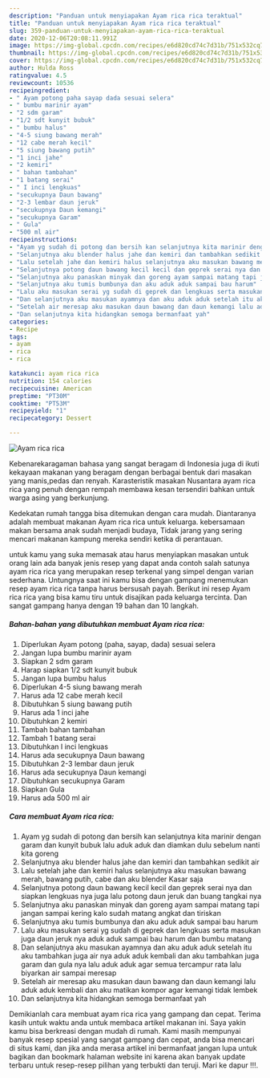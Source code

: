 ```yaml
---
description: "Panduan untuk menyiapakan Ayam rica rica teraktual"
title: "Panduan untuk menyiapakan Ayam rica rica teraktual"
slug: 359-panduan-untuk-menyiapakan-ayam-rica-rica-teraktual
date: 2020-12-06T20:08:11.991Z
image: https://img-global.cpcdn.com/recipes/e6d820cd74c7d31b/751x532cq70/ayam-rica-rica-foto-resep-utama.jpg
thumbnail: https://img-global.cpcdn.com/recipes/e6d820cd74c7d31b/751x532cq70/ayam-rica-rica-foto-resep-utama.jpg
cover: https://img-global.cpcdn.com/recipes/e6d820cd74c7d31b/751x532cq70/ayam-rica-rica-foto-resep-utama.jpg
author: Hulda Ross
ratingvalue: 4.5
reviewcount: 10536
recipeingredient:
- " Ayam potong paha sayap dada sesuai selera"
- " bumbu marinir ayam"
- "2 sdm garam"
- "1/2 sdt kunyit bubuk"
- " bumbu halus"
- "4-5 siung bawang merah"
- "12 cabe merah kecil"
- "5 siung bawang putih"
- "1 inci jahe"
- "2 kemiri"
- " bahan tambahan"
- "1 batang serai"
- " I inci lengkuas"
- "secukupnya Daun bawang"
- "2-3 lembar daun jeruk"
- "secukupnya Daun kemangi"
- "secukupnya Garam"
- " Gula"
- "500 ml air"
recipeinstructions:
- "Ayam yg sudah di potong dan bersih kan selanjutnya kita marinir dengan garam dan kunyit bubuk lalu aduk aduk dan diamkan dulu sebelum nanti kita goreng"
- "Selanjutnya aku blender halus jahe dan kemiri dan tambahkan sedikit air"
- "Lalu setelah jahe dan kemiri halus selanjutnya aku masukan bawang merah, bawang putih, cabe dan aku blender Kasar saja"
- "Selanjutnya potong daun bawang kecil kecil dan geprek serai nya dan siapkan lengkuas nya juga lalu potong daun jeruk dan buang tangkai nya"
- "Selanjutnya aku panaskan minyak dan goreng ayam sampai matang tapi jangan sampai kering kalo sudah matang angkat dan tiriskan"
- "Selanjutnya aku tumis bumbunya dan aku aduk aduk sampai bau harum"
- "Lalu aku masukan serai yg sudah di geprek dan lengkuas serta masukan juga daun jeruk nya aduk aduk sampai bau harum dan bumbu matang"
- "Dan selanjutnya aku masukan ayamnya dan aku aduk aduk setelah itu aku tambahkan juga air nya aduk aduk kembali dan aku tambahkan juga garam dan gula nya lalu aduk aduk agar semua tercampur rata lalu biyarkan air sampai meresap"
- "Setelah air meresap aku masukan daun bawang dan daun kemangi lalu aduk aduk kembali dan aku matikan kompor agar kemangi tidak lembek"
- "Dan selanjutnya kita hidangkan semoga bermanfaat yah"
categories:
- Recipe
tags:
- ayam
- rica
- rica

katakunci: ayam rica rica 
nutrition: 154 calories
recipecuisine: American
preptime: "PT30M"
cooktime: "PT53M"
recipeyield: "1"
recipecategory: Dessert

---
```



![Ayam rica rica](https://img-global.cpcdn.com/recipes/e6d820cd74c7d31b/751x532cq70/ayam-rica-rica-foto-resep-utama.jpg)

Kebenarekaragaman bahasa yang sangat beragam di Indonesia juga di ikuti kekayaan makanan yang beragam dengan berbagai bentuk dari masakan yang manis,pedas dan renyah. Karasteristik masakan Nusantara ayam rica rica yang penuh dengan rempah membawa kesan tersendiri bahkan untuk warga asing yang berkunjung.




Kedekatan rumah tangga bisa ditemukan dengan cara mudah. Diantaranya adalah membuat makanan Ayam rica rica untuk keluarga. kebersamaan makan bersama anak sudah menjadi budaya, Tidak jarang yang sering mencari makanan kampung mereka sendiri ketika di perantauan.

untuk kamu yang suka memasak atau harus menyiapkan masakan untuk orang lain ada banyak jenis resep yang dapat anda contoh salah satunya ayam rica rica yang merupakan resep terkenal yang simpel dengan varian sederhana. Untungnya saat ini kamu bisa dengan gampang menemukan resep ayam rica rica tanpa harus bersusah payah.
Berikut ini resep Ayam rica rica yang bisa kamu tiru untuk disajikan pada keluarga tercinta. Dan sangat gampang hanya dengan 19 bahan dan 10 langkah.


<!--inarticleads1-->

##### Bahan-bahan yang dibutuhkan membuat Ayam rica rica:

1. Diperlukan  Ayam potong (paha, sayap, dada) sesuai selera
1. Jangan lupa  bumbu marinir ayam
1. Siapkan 2 sdm garam
1. Harap siapkan 1/2 sdt kunyit bubuk
1. Jangan lupa  bumbu halus
1. Diperlukan 4-5 siung bawang merah
1. Harus ada 12 cabe merah kecil
1. Dibutuhkan 5 siung bawang putih
1. Harus ada 1 inci jahe
1. Dibutuhkan 2 kemiri
1. Tambah  bahan tambahan
1. Tambah 1 batang serai
1. Dibutuhkan  I inci lengkuas
1. Harus ada secukupnya Daun bawang
1. Dibutuhkan 2-3 lembar daun jeruk
1. Harus ada secukupnya Daun kemangi
1. Dibutuhkan secukupnya Garam
1. Siapkan  Gula
1. Harus ada 500 ml air




<!--inarticleads2-->

##### Cara membuat  Ayam rica rica:

1. Ayam yg sudah di potong dan bersih kan selanjutnya kita marinir dengan garam dan kunyit bubuk lalu aduk aduk dan diamkan dulu sebelum nanti kita goreng
1. Selanjutnya aku blender halus jahe dan kemiri dan tambahkan sedikit air
1. Lalu setelah jahe dan kemiri halus selanjutnya aku masukan bawang merah, bawang putih, cabe dan aku blender Kasar saja
1. Selanjutnya potong daun bawang kecil kecil dan geprek serai nya dan siapkan lengkuas nya juga lalu potong daun jeruk dan buang tangkai nya
1. Selanjutnya aku panaskan minyak dan goreng ayam sampai matang tapi jangan sampai kering kalo sudah matang angkat dan tiriskan
1. Selanjutnya aku tumis bumbunya dan aku aduk aduk sampai bau harum
1. Lalu aku masukan serai yg sudah di geprek dan lengkuas serta masukan juga daun jeruk nya aduk aduk sampai bau harum dan bumbu matang
1. Dan selanjutnya aku masukan ayamnya dan aku aduk aduk setelah itu aku tambahkan juga air nya aduk aduk kembali dan aku tambahkan juga garam dan gula nya lalu aduk aduk agar semua tercampur rata lalu biyarkan air sampai meresap
1. Setelah air meresap aku masukan daun bawang dan daun kemangi lalu aduk aduk kembali dan aku matikan kompor agar kemangi tidak lembek
1. Dan selanjutnya kita hidangkan semoga bermanfaat yah




Demikianlah cara membuat ayam rica rica yang gampang dan cepat. Terima kasih untuk waktu anda untuk membaca artikel makanan ini. Saya yakin kamu bisa berkreasi dengan mudah di rumah. Kami masih mempunyai banyak resep spesial yang sangat gampang dan cepat, anda bisa mencari di situs kami, dan jika anda merasa artikel ini bermanfaat jangan lupa untuk bagikan dan bookmark halaman website ini karena akan banyak update terbaru untuk resep-resep pilihan yang terbukti dan teruji. Mari ke dapur !!!. 
